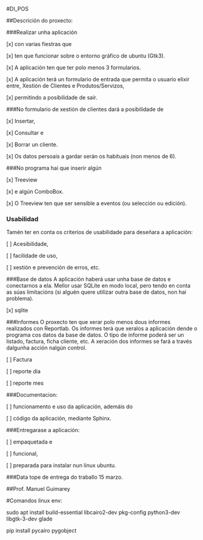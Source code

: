 #DI_POS

##Descrición do proxecto:

###Realizar unha aplicación 

 [x] con varias fiestras que 
 
 [x] ten que funcionar sobre o entorno gráfico de ubuntu (Gtk3). 
 
 [x] A aplicación ten que ter polo menos 3 formularios. 
 
 [x] A aplicación terá un formulario de entrada que permita o usuario elixir entre, Xestión de Clientes e Produtos/Servizos,
  
 [x] permitindo a posibilidade de saír. 
 

###No formulario de xestión de clientes dará a posibilidade de
 
 [x] Insertar,
  
 [x] Consultar e
  
 [x] Borrar un cliente.
  
 [x] Os datos persoais a gardar serán os habituais (non menos de 6).
 

###No programa hai que inserir algún

 [x]  Treeview 

 [x] e algún ComboBox. 

 [x] O Treeview ten que ser sensible a eventos (ou selección ou edición).


### Usabilidad
Tamén ter en conta os criterios de usabilidade para deseñara a aplicación: 
 
 [ ] Acesibilidade, 
 
 [ ] facilidade de uso, 
 
 [ ] xestión e prevención de erros, etc.

###Base de datos
A aplicación haberá usar unha base de datos e conectarnos a ela. Mellor usar SQLite en modo local, pero tendo en conta as súas limitacións (si alguén quere utilizar outra base de datos, non hai problema).

 [x] sqlite


###Informes
O proxecto ten que xerar polo menos dous informes realizados con Reportlab. Os informes terá que xeralos a aplicación dende o programa cos datos da base de datos. O tipo de informe poderá ser un listado, factura, ficha cliente, etc. A xeración dos informes se fará a través dalgunha acción nalgún control.
 
 [ ] Factura
 
 [ ] reporte dia
 
 [ ] reporte mes


###Documentacion:

 [ ] funcionamento e uso da aplicación, ademáis do 

 [ ] código da aplicación, mediante Sphinx.

###Entregarase a aplicación:
 
 [ ] empaquetada e 
 
 [ ] funcional, 
 
 [ ] preparada para instalar nun linux ubuntu.


###Data tope de entrega do traballo 15 marzo.

##Prof. Manuel Guimarey

#Comandos linux env:
 
sudo apt install build-essential libcairo2-dev pkg-config python3-dev libgtk-3-dev  glade

pip install
        pycairo
        pygobject